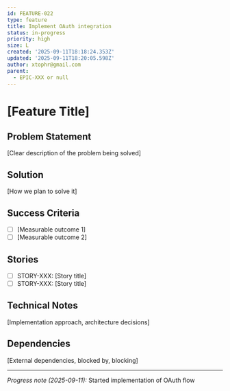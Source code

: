 ```yaml
---
id: FEATURE-022
type: feature
title: Implement OAuth integration
status: in-progress
priority: high
size: L
created: '2025-09-11T18:18:24.353Z'
updated: '2025-09-11T18:20:05.598Z'
author: xtophr@gmail.com
parent:
  - EPIC-XXX or null
---
```


# [Feature Title]

## Problem Statement
[Clear description of the problem being solved]

## Solution
[How we plan to solve it]

## Success Criteria
- [ ] [Measurable outcome 1]
- [ ] [Measurable outcome 2]

## Stories
- [ ] STORY-XXX: [Story title]
- [ ] STORY-XXX: [Story title]

## Technical Notes
[Implementation approach, architecture decisions]

## Dependencies
[External dependencies, blocked by, blocking]


---
_Progress note (2025-09-11):_ Started implementation of OAuth flow
